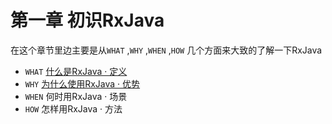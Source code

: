 # 第一章 初识RxJava

在这个章节里边主要是从`WHAT` ,`WHY` ,`WHEN` ,`HOW` 几个方面来大致的了解一下RxJava

* `WHAT` [什么是RxJava · 定义](/chapter1/shi-yao-shi-rxjava.md)
* `WHY` [为什么使用RxJava · 优势](/chapter1/wei-shi-yao-shi-yong-rxjava-rxjava-you-shi.md)
* `WHEN` 何时用RxJava · 场景
* `HOW` 怎样用RxJava · 方法



